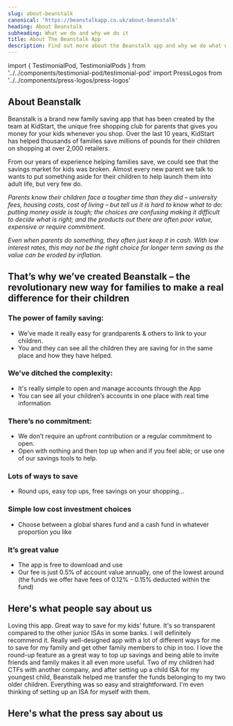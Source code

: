 ```yaml
---
slug: about-beanstalk
canonical: 'https://beanstalkapp.co.uk/about-beanstalk'
heading: About Beanstalk
subheading: What we do and why we do it
title: About The Beanstalk App
description: Find out more about the Beanstalk app and why we do what we do.
---
```


import { TestimonialPod, TestimonialPods } from '../../components/testimonial-pod/testimonial-pod'
import PressLogos from '../../components/press-logos/press-logos'

## About Beanstalk

Beanstalk is a brand new family saving app that has been created by the team at KidStart, the unique free shopping club for parents that gives you money for your kids whenever you shop. Over the last 10 years, KidStart has helped thousands of families save millions of pounds for their children on shopping at over 2,000 retailers.

From our years of experience helping families save, we could see that the savings market for kids was broken. Almost every new parent we talk to wants to put something aside for their children to help launch them into adult life, but very few do.   

*Parents know their children face a tougher time than they did – university fees, housing costs, cost of living – but tell us it is hard to know what to do: putting money aside is tough; the choices are confusing making it difficult to decide what is right; and the products out there are often poor value, expensive or require commitment.*

*Even when parents do something, they often just keep it in cash. With low interest rates, this may not be the right choice for longer term saving as the value can be eroded by inflation.*


## That’s why we’ve created Beanstalk – the revolutionary new way for families to make a real difference for their children

### The power of family saving: 
* We’ve made it really easy for grandparents & others to link to your children. 
* You and they can see all the children they are saving for in the same place and how they have helped. 

### We’ve ditched the complexity: 
* It's really simple to open and manage accounts through the App
* You can see all your children’s accounts in one place with real time information

### There’s no commitment: 
* We don’t require an upfront contribution or a regular commitment to open. 
* Open with nothing and then top up when and if you feel able; or use one of our savings tools to help.

### Lots of ways to save
* Round ups, easy top ups, free savings on your shopping…

### Simple low cost investment choices
* Choose between a global shares fund and a cash fund in whatever proportion you like

### It’s great value
* The app is free to download and use
* Our fee is just 0.5% of account value annually, one of the lowest around (the funds we offer have fees of 0.12% - 0.15% deducted within the fund)



## Here's what people say about us

<TestimonialPods>
  <TestimonialPod author='Oluwatosin Akisanya'>
    Loving this app. Great way to save for my kids’ future. It's so transparent compared to the other junior ISAs in some banks. I will definitely recommend it.
  </TestimonialPod>

  <TestimonialPod author='Veli Aghdiran'>
    Really well-designed app with a lot of different ways for me to save for my family and get other family members to chip in too. I love the round-up feature as a great way to top up savings and being able to invite friends and family makes it all even more useful.
  </TestimonialPod>

  <TestimonialPod author='K Stephenson'>
    Two of my children had CTFs with another company, and after setting up a child ISA for my youngest child, Beanstalk helped me transfer the funds belonging to my two older children. Everything was so easy and straightforward. I'm even thinking of setting up an ISA for myself with them.
  </TestimonialPod>
</TestimonialPods>

## Here's what the press say about us

<PressLogos/>